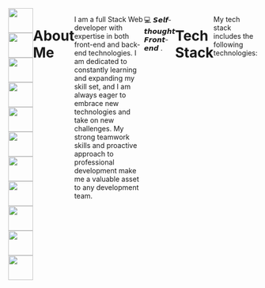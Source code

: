 
<div style="display: flex; justify-content: space-between;">
  <div style="display: flex; flex-direction: column; align-items: center;">
    <img src="https://img.shields.io/badge/-React-%23282C34?style=flat-square&logo=react" height="50" width="50">
    <img src="https://img.shields.io/badge/-Redux-%23282C34?style=flat-square&logo=redux" height="50" width="50">
    <img src="https://img.shields.io/badge/-Next.js-%23282C34?style=flat-square&logo=next.js" height="50" width="50">
    <img src="https://img.shields.io/badge/-Node-%23282C34?style=flat-square&logo=node.js" height="50" width="50">
    <img src="https://img.shields.io/badge/-Express-%23282C34?style=flat-square&logo=express" height="50" width="50">
    <img src="https://img.shields.io/badge/-Postgres-%23282C34?style=flat-square&logo=postgresql" height="50" width="50">
    <img src="https://img.shields.io/badge/-MongoDB-%23282C34?style=flat-square&logo=mongodb" height="50" width="50">
    <img src="https://img.shields.io/badge/-Mongoose-%23282C34?style=flat-square&logo=mongoose" height="50" width="50">
    <img src="https://img.shields.io/badge/-Angular-%23282C34?style=flat-square&logo=angular" height="50" width="50">
    <img src="https://img.shields.io/badge/-Bootstrap-%23282C34?style=flat-square&logo=bootstrap" height="50" width="50">
    <img src="https://img.shields.io/badge/-Sass-%23282C34?style=flat-square&logo=sass" height="50" width="50">
  </div>


# About Me

I am a full Stack Web developer with expertise in both front-end and back-end technologies. I am dedicated to constantly learning and expanding my skill set, and I am always eager to embrace new technologies and take on new challenges. My strong teamwork skills and proactive approach to professional development make me a valuable asset to any development team.

:computer: 𝙎𝙚𝙡𝙛-𝙩𝙝𝙤𝙪𝙜𝙝𝙩 𝙁𝙧𝙤𝙣𝙩-𝙚𝙣𝙙 .

---

# Tech Stack

My tech stack includes the following technologies:

  


<!--
**Yeraldinnesan/Yeraldinnesan** is a ✨ _special_ ✨ repository because its `README.md` (this file) appears on your GitHub profile.

Here are some ideas to get you started:

- 🔭 I’m currently working on ...
- 🌱 I’m currently learning ...
- 👯 I’m looking to collaborate on ...
- 🤔 I’m looking for help with ...
- 💬 Ask me about ...
- 📫 How to reach me: ...
- 😄 Pronouns: ...
- ⚡ Fun fact: ...
-->
